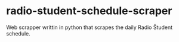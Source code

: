 # radio-student-schedule-scraper
Web scrapper writtin in python that scrapes the daily Radio Študent schedule. 
